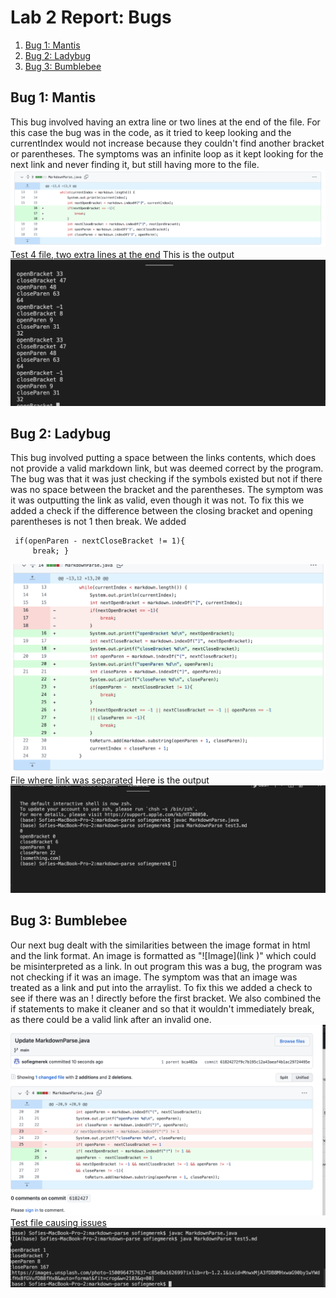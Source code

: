 

# Lab 2 Report: Bugs 

1. [Bug 1: Mantis](#Lab2_1)
2. [Bug 2: Ladybug](#Lab2_2) 
3. [Bug 3: Bumblebee ](#Lab2_3)

## Bug 1: Mantis
This bug involved having an extra line or two lines at the end of the file. For this case the bug was in the code, as it tried to keep looking and the currentIndex would not increase because they couldn't find another bracket or parentheses. 
The symptoms was an infinite loop as it kept looking for the next link and never finding it, but still having more to the file.
![Image](photos/lab2/comm1.png)
[Test 4 file, two extra lines at the end](https://github.com/sofiegmerek/markdown-parse/blob/main/test4.md)
This is the output
![Image](photos/lab2/out1.png)

## Bug 2: Ladybug
This bug involved putting a space between the links contents, which does not provide a valid markdown link, but was deemed correct by the program. The bug was that it was just checking if the symbols existed but not if there was no space between the bracket and the parentheses. The symptom was it was outputting the link as valid, even though it was not. To fix this we added a check if the difference between the closing bracket and opening parentheses is not 1 then break.
We added 
```     
 if(openParen - nextCloseBracket != 1){ 
     break; }
```
![Image](photos/lab2/comm2.png)
[File where link was separated](https://github.com/sofiegmerek/markdown-parse/blob/deb99fb928baf47a95876b498d5a68b29435a1a8/test3.md )
Here is the output
![Image](photos/lab2/out2.png)



## Bug 3: Bumblebee
Our next bug dealt with the similarities between the image format in html and the link format. An image is formatted as 
"\!\[Image]\(link )" which could be misinterpreted as a link. In out program this was a bug, the program was not checking if it was an image. The symptom was that an image was treated as a link and put into the arraylist. To fix this we added a check to see if there was an ! directly before the first bracket. We also combined the if statements to make it cleaner and so that it wouldn't immediately break, as there could be a valid link after an invalid one.
![Image](photos/lab2/commit3.png)
[Test file causing issues](https://github.com/sofiegmerek/markdown-parse/blob/main/test5.md)
![Image](photos/lab2/out3.png)
